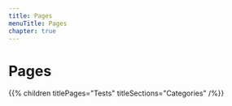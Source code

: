 ```yaml
---
title: Pages
menuTitle: Pages
chapter: true
---
```


# Pages

{{% children titlePages="Tests" titleSections="Categories" /%}}